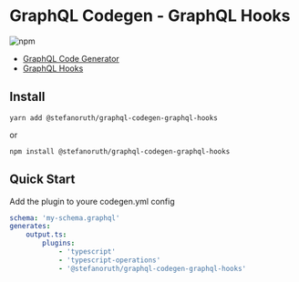 # GraphQL Codegen - GraphQL Hooks

![npm](https://img.shields.io/npm/v/@stefanoruth/graphql-codegen-graphql-hooks)

-   [GraphQL Code Generator](https://www.graphql-code-generator.com/)
-   [GraphQL Hooks](https://github.com/nearform/graphql-hooks)

## Install

`yarn add @stefanoruth/graphql-codegen-graphql-hooks`

or

`npm install @stefanoruth/graphql-codegen-graphql-hooks`

## Quick Start

Add the plugin to youre codegen.yml config

```yml
schema: 'my-schema.graphql'
generates:
    output.ts:
        plugins:
            - 'typescript'
            - 'typescript-operations'
            - '@stefanoruth/graphql-codegen-graphql-hooks'
```
